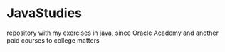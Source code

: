 # JavaStudies
repository with my exercises in java, since Oracle Academy and another paid courses to college matters